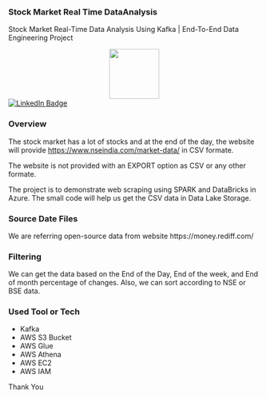 ### Stock Market Real Time DataAnalysis
Stock Market Real-Time Data Analysis Using Kafka | End-To-End Data Engineering Project

<div id="header" align="center">
  <img src="https://media.giphy.com/media/M9gbBd9nbDrOTu1Mqx/giphy.gif" width="100"/>
</div>

<div id="badges">
  <a href="https://www.linkedin.com/in/maheshbhatm/">
    <img src="https://img.shields.io/badge/LinkedIn-blue?style=for-the-badge&logo=linkedin&logoColor=white" alt="LinkedIn Badge"/>
  </a>
</div>

<h3>Overview</h3>

The stock market has a lot of stocks and at the end of the day, the website will provide https://www.nseindia.com/market-data/ in CSV formate. 

The website is not provided with an EXPORT option as CSV or any other formate. 

The project is to demonstrate web scraping using SPARK and DataBricks in Azure. The small code will help us get the CSV data in Data Lake Storage.

<h3>Source Date Files</h3>
We are referring open-source data from website https://money.rediff.com/ 

<h3>Filtering</h3>
We can get the data based on the End of the Day, End of the week, and End of month percentage of changes. 
Also, we can sort according to NSE or BSE data. 

<h3>Used Tool or Tech</h3>
<ul>
  <li>Kafka</li>
  <li>AWS S3 Bucket</li>
  <li>AWS Glue</li> 
  <li>AWS Athena</li> 
  <li>AWS EC2</li>
  <li>AWS IAM</li>
</ul>  


Thank You
